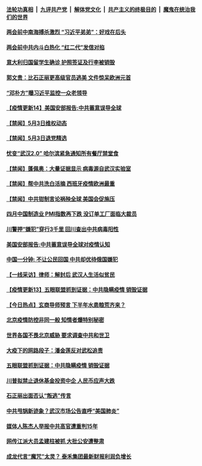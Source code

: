 

####  [法轮功真相](../../../../basic/blob/master/README.md?t=05041331) &nbsp;|&nbsp; [九评共产党](../../../../9ping.md/blob/master/README.md?t=05041331) &nbsp;|&nbsp; [解体党文化](../../../../jtdwh.md/blob/master/README.md?t=05041331)  &nbsp;|&nbsp; [共产主义的终极目的](../../../../gczydzjmd.md/blob/master/README.md?t=05041331) &nbsp;|&nbsp; [魔鬼在统治我们的世界](../../../../mgztzwmdsj.md/blob/master/README.md?t=05041331) 

#### [两会前中南海搏杀激烈 “习近平弟弟”：好戏在后头](../pages/prog204/a102838116.md?t=05041331) 

#### [两会前中共内斗白热化 “红二代”发信对掐](../pages/prog204/a102838098.md?t=05041331) 

#### [意大利归国留学生确诊 护照签证及行李被销毁](../pages/prog204/a102838058.md?t=05041331) 

#### [郭文贵：比石正丽更高级官员逃美 文件惊呆欧洲元首](../pages/prog204/a102838064.md?t=05041331) 

#### [“邓朴方”曝习近平监控一众老领导](../pages/prog204/a102837775.md?t=05041331) 

#### [【疫情更新14】美国安部报告:中共蓄意误导全球](../pages/prog204/a102837981.md?t=05041331) 

#### [【禁闻】5月3日维权动态](../pages/prog204/a102837979.md?t=05041331) 

#### [【禁闻】5月3日退党精选](../pages/prog204/a102837971.md?t=05041331) 

#### [忧变“武汉2.0” 哈尔滨紧急通知所有餐厅禁堂食](../pages/prog204/a102837940.md?t=05041331) 

#### [【禁闻】蓬佩奥：大量证据显示 病毒源自武汉实验室](../pages/prog204/a102837934.md?t=05041331) 

#### [【禁闻】帮中共洗白活摘 西班牙疫情欧洲最重](../pages/prog204/a102837945.md?t=05041331) 

#### [【禁闻】中共钳制言论祸殃全球 美国会促施压](../pages/prog204/a102837943.md?t=05041331) 

#### [四月中国制造业 PMI指数再下跌 没订单工厂面临大裁员](../pages/prog204/a102837917.md?t=05041331) 

#### [川警押“嫌犯”穿行3千里 回川查出中共病毒阳性](../pages/prog204/a102837907.md?t=05041331) 

#### [美国安部报告:中共蓄意误导全球对疫情认知](../pages/prog204/a102837888.md?t=05041331) 

#### [中国一分钟: 不让公民回国 中共却优待俄国嫌犯](../pages/prog204/a102837818.md?t=05041331) 

#### [【一线采访】律师：解封后 武汉人生活似贫民](../pages/prog204/a102837762.md?t=05041331) 

#### [【疫情更新13】五眼联盟抓到证据：中共隐瞒疫情 销毁证据](../pages/prog204/a102832541.md?t=05041331) 

#### [【今日热点】玄商导师预言 下半年水患粮荒齐来？](../pages/prog204/a102837754.md?t=05041331) 

#### [北京疫情防控非同一般 知情者爆特别秘密](../pages/prog204/a102837635.md?t=05041331) 

#### [世界各国不畏北京威胁 要求调查中共和世卫](../pages/prog204/a102837612.md?t=05041331) 

#### [大疫下的网路段子：潘金莲反对武松追责](../pages/prog204/a102837585.md?t=05041331) 

#### [五眼联盟抓到证据：中共隐瞒疫情 销毁证据](../pages/prog204/a102837560.md?t=05041331) 

#### [川普拟禁止退休基金投资中企 人民币应声大跌](../pages/prog204/a102837364.md?t=05041331) 

#### [石正丽出面否认“叛逃”传言](../pages/prog204/a102837353.md?t=05041331) 

#### [中共甩锅新迹象？武汉市场公告直呼“美国肺炎”](../pages/prog204/a102837337.md?t=05041331) 

#### [媒体人陈杰人举报中共高官遭重判15年](../pages/prog204/a102837250.md?t=05041331) 

#### [网传江派大员孟建柱被抓 大批公安遭整肃](../pages/prog204/a102837217.md?t=05041331) 

#### [成龙代言“魔咒”太灵？ 泰禾集团最新财报利润负增长](../pages/prog204/a102837183.md?t=05041331) 

